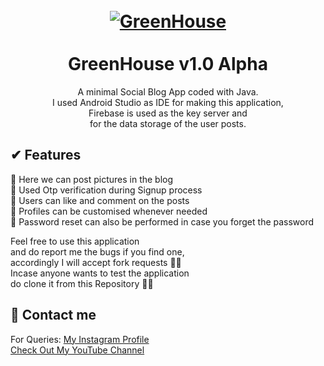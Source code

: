 <h1 align="center">
  <br>
  <a href="https://github.com/utsanjan/GreenHouse">
  <img src="https://1.bp.blogspot.com/-t3WFjSryxUc/YD8_JGwEfcI/AAAAAAAAbZc/T9ueL13SzGYar40mb-aie3lJ74Vjn0NYACLcBGAsYHQ/s200/__launcher_icon.png"
  alt="GreenHouse">
  </a><br><br>
  GreenHouse v1.0 Alpha
  <br>
</h1>


<p align="center">A minimal Social Blog App coded with Java.<br>
I used Android Studio as IDE for making this application,<br>
Firebase is used as the key server and<br>
for the data storage of the user posts.</p>

## ✔ Features

🔸 Here we can post pictures in the blog<br>
🔸 Used Otp verification during Signup process<br>
🔸 Users can like and comment on the posts<br>
🔸 Profiles can be customised whenever needed<br>
🔸 Password reset can also be performed in case you forget the password<br>

Feel free to use this application
<br>and do report me the bugs if you find one,
<br>accordingly I will accept fork requests ✌🏻
<br>Incase anyone wants to test the application
<br>do clone it from this Repository 👍🏻

## 📩 Contact me  

For Queries: [My Instagram Profile](https://www.instagram.com/utsanjan/)  
[Check Out My YouTube Channel](https://www.youtube.com/DopeSatan)
